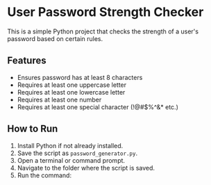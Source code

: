 # User Password Strength Checker

This is a simple Python project that checks the strength of a user's password based on certain rules.

## Features

- Ensures password has at least 8 characters
- Requires at least one uppercase letter
- Requires at least one lowercase letter
- Requires at least one number
- Requires at least one special character (!@#$%^&* etc.)

## How to Run

1. Install Python if not already installed.
2. Save the script as `password_generator.py`.
3. Open a terminal or command prompt.
4. Navigate to the folder where the script is saved.
5. Run the command:
